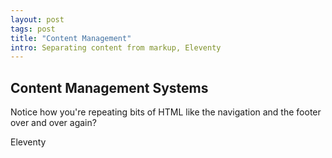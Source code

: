 ```yaml
---
layout: post
tags: post
title: "Content Management"
intro: Separating content from markup, Eleventy
---
```


## Content Management Systems

Notice how you're repeating bits of HTML like the navigation and the footer over and over again?

Eleventy
